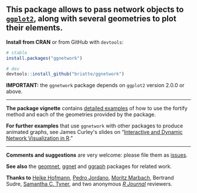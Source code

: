 ## This package allows to pass network objects to [`ggplot2`](http://ggplot2.org/), along with several geometries to plot their elements.

__Install from CRAN__ or from GitHub with `devtools`:

```r
# stable
install.packages("ggnetwork")

# dev
devtools::install_github("briatte/ggnetwork")
```

__IMPORTANT:__ the `ggnetwork` package depends on `ggplot2` version 2.0.0 or above.

* * *

__The package vignette__ contains [detailed examples](https://briatte.github.io/ggnetwork/) of how to use the fortify method and each of the geometries provided by the package.

__For further examples__ that use `ggnetwork` with other packages to produce animated graphs, see James Curley's slides on “[Interactive and Dynamic Network Visualization in R](http://curleylab.psych.columbia.edu/netviz/).”

* * *

__Comments and suggestions__ are very welcome: please file them as [issues](https://github.com/briatte/ggnetwork/issues).

__See also__ the [geomnet](https://github.com/sctyner/geomnet), [ggnet](https://github.com/briatte/ggnet) and [ggraph](https://github.com/thomasp85/ggraph) packages for related work.

__Thanks to__ [Heike Hofmann](https://github.com/heike), [Pedro Jordano](https://github.com/pedroj), [Moritz Marbach](https://github.com/sumtxt), Bertrand Sudre, [Samantha C. Tyner](https://github.com/sctyner), and two anonymous _[R Journal](https://journal.r-project.org/)_ reviewers.
